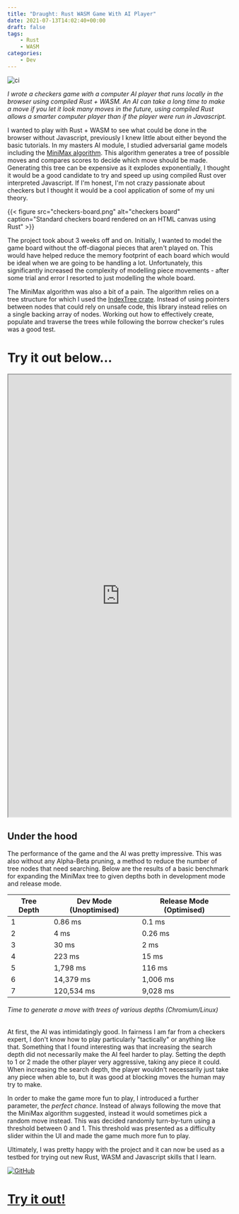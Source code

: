 ```yaml
---
title: "Draught: Rust WASM Game With AI Player"
date: 2021-07-13T14:02:40+00:00
draft: false
tags:
    - Rust
    - WASM
categories:
    - Dev
---
```


![ci](https://github.com/sarsoo/draught/actions/workflows/test.yml/badge.svg)

_I wrote a checkers game with a computer AI player that runs locally in the browser using compiled Rust + WASM. An AI can take a long time to make a move if you let it look many moves in the future, using compiled Rust allows a smarter computer player than if the player were run in Javascript._

I wanted to play with Rust + WASM to see what could be done in the browser without Javascript, previously I knew little about either beyond the basic tutorials. In my masters AI module, I studied adversarial game models including the [MiniMax algorithm](https://en.wikipedia.org/wiki/Minimax). This algorithm generates a tree of possible moves and compares scores to decide which move should be made. Generating this tree can be expensive as it explodes exponentially, I thought it would be a good candidate to try and speed up using compiled Rust over interpreted Javascript. If I'm honest, I'm not crazy passionate about checkers but I thought it would be a cool application of some of my uni theory.

{{< figure src="checkers-board.png" alt="checkers board" caption="Standard checkers board rendered on an HTML canvas using Rust" >}}

The project took about 3 weeks off and on. Initially, I wanted to model the game board without the off-diagonal pieces that aren't played on. This would have helped reduce the memory footprint of each board which would be ideal when we are going to be handling a lot. Unfortunately, this significantly increased the complexity of modelling piece movements - after some trial and error I resorted to just modelling the whole board.

The MiniMax algorithm was also a bit of a pain. The algorithm relies on a tree structure for which I used the [IndexTree crate](https://crates.io/crates/indextree). Instead of using pointers between nodes that could rely on unsafe code, this library instead relies on a single backing array of nodes. Working out how to effectively create, populate and traverse the trees while following the borrow checker's rules was a good test.

# Try it out below...

<iframe src="https://draught.sarsoo.xyz/" style="width: 100%; height: 1000px"></iframe>

## Under the hood

The performance of the game and the AI was pretty impressive. This was also without any Alpha-Beta pruning, a method to reduce the number of tree nodes that need searching. Below are the results of a basic benchmark for expanding the MiniMax tree to given depths both in development mode and release mode.

| Tree Depth | Dev Mode (Unoptimised) | Release Mode (Optimised) |
|------------|------------------------|--------------------------|
| 1          | 0.86 ms                | 0.1 ms                   |
| 2          | 4 ms                   | 0.26 ms                  |
| 3          | 30 ms                  | 2 ms                     |
| 4          | 223 ms                 | 15 ms                    |
| 5          | 1,798 ms               | 116 ms                   |
| 6          | 14,379 ms              | 1,006 ms                 |
| 7          | 120,534 ms             | 9,028 ms                 |

###### Time to generate a move with trees of various depths (Chromium/Linux)

At first, the AI was intimidatingly good. In fairness I am far from a checkers expert, I don't know how to play particularly "tactically" or anything like that. Something that I found interesting was that increasing the search depth did not necessarily make the AI feel harder to play. Setting the depth to 1 or 2 made the other player very aggressive, taking any piece it could. When increasing the search depth, the player wouldn't necessarily just take any piece when able to, but it was good at blocking moves the human may try to make. 

In order to make the game more fun to play, I introduced a further parameter, the _perfect chance_. Instead of always following the move that the MiniMax algorithm suggested, instead it would sometimes pick a random move instead. This was decided randomly turn-by-turn using a threshold between 0 and 1. This threshold was presented as a difficulty slider within the UI and made the game much more fun to play.

Ultimately, I was pretty happy with the project and it can now be used as a testbed for trying out new Rust, WASM and Javascript skills that I learn. 

[![GitHub](https://img.shields.io/badge/github-%23121011.svg?style=for-the-badge&logo=github&logoColor=white)](https://github.com/sarsoo/draught)

# [Try it out!](https://draught.sarsoo.xyz/)